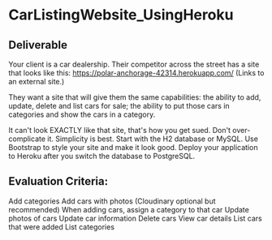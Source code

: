 # CarListingWebsite_UsingHeroku #

## Deliverable ##

Your client is a car dealership. Their competitor across the street has a site that looks like this: https://polar-anchorage-42314.herokuapp.com/ (Links to an external site.)

They want a site that will give them the same capabilities: the ability to add, update, delete and list cars for sale; the ability to put those cars in categories and show the cars in a category.

It can't look EXACTLY like that site, that's how you get sued.
Don't over-complicate it. Simplicity is best.
Start with the H2 database or MySQL.
Use Bootstrap to style your site and make it look good.
Deploy your application to Heroku after you switch the database to PostgreSQL.

## Evaluation Criteria: ##

Add categories
Add cars with photos (Cloudinary optional but recommended)
When adding cars, assign a category to that car
Update photos of cars
Update car information
Delete cars
View car details
List cars that were added
List categories
